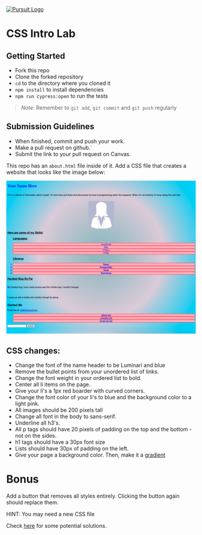 [![Pursuit Logo](https://avatars1.githubusercontent.com/u/5825944?s=200&v=4)](https://pursuit.org)

# CSS Intro Lab

## Getting Started 
* Fork this repo
* Clone the forked repository
* `cd` to the directory where you cloned it
* `npm install` to install dependencies
* `npm run cypress:open` to run the tests

> *Note*: Remember to `git add`, `git commit` and `git push` regularly

## Submission Guidelines
  * When finished, commit and push your work.
  * Make a pull request on github.`
  * Submit the link to your pull request on Canvas. 

This repo has an `about.html` file inside of it.  Add a CSS file that creates a website that looks like the image below:

![styledpage](./styledPage.png)

## CSS changes:

- Change the font of the name header to be Luminari and blue
- Remove the bullet points from your unordered list of links.
- Change the font weight in your ordered list to bold.
- Center all li items on the page.
- Give your li's a 1px red boarder with curved corners.
- Change the font color of your li's to blue and the background color to a light pink.
- All images should be 200 pixels tall
- Change all font in the body to sans-serif.
- Underline all h3's.
- All p tags should have 20 pixels of padding on the top and the bottom - not on the sides.
- h1 tags should have a 30px font size
- Lists should have 30px of padding on the left.
- Give your page a background color. Then, make it a [gradient](https://cssgradient.io/)

# Bonus

Add a button that removes all styles entirely.  Clicking the button again should replace them.

HINT: You may need a new CSS file

Check [here](https://stackoverflow.com/questions/19844545/replacing-css-file-on-the-fly-and-apply-the-new-style-to-the-page) for some potential solutions.
